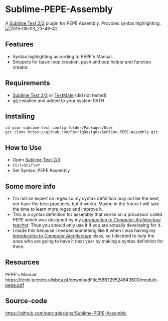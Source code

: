 Sublime-PEPE-Assembly
=====================
A [Sublime Text 2/3](http://www.sublimetext.com/) plugin for PEPE Assembly. Provides syntax highlighting.
![2015-08-03_23-46-42](https://cloud.githubusercontent.com/assets/3120671/9049453/013b9172-3a3a-11e5-9fb7-027fc054dc4b.png)

Features
--------
* Syntax highlighting according to PEPE's Manual.
* Snippets for basic loop creation, push and pop helper and function creator.

Requirements
------------
* [Sublime Text 2/3](http://www.sublimetext.com/) or [TextMate](https://macromates.com/) (did not tested)
* [git](https://git-scm.com/) installed and added to your system PATH

Installing
---------------

    cd your-sublime-text-config-folder/Packages/User
    git clone https://github.com/PatriqDesigns/Sublime-PEPE-Assembly.git


How to Use
----------
* Open [Sublime Text 2/3](http://www.sublimetext.com/)
* `Ctrl+Shift+P`
* Set Syntax: PEPE Assembly

Some more info
------------------
* I'm not an expert on regex so my syntax definition may not be the best, nor have the best practices, but it works. Maybe in the future I will take the time to learn more regex and improve it.
* This is a syntax definition for assembly that works on a processor called PEPE which was designed by my [_Introduction to Computer Architecture_](https://fenix.tecnico.ulisboa.pt/disciplinas/IAC317/2015-2016/1-semestre) [teacher](https://fenix.tecnico.ulisboa.pt/homepage/ist11899). Thus you should only use it if you are actually developing for it.
* I made this because I needed something like it when I was having my [ _Introduction to Computer Architecture_](https://fenix.tecnico.ulisboa.pt/disciplinas/IAC317/2015-2016/1-semestre) class, so I decided to help the ones who are going to have it next year by making a syntax definition for them.

Resources
---------
PEPE's Manual: https://fenix.tecnico.ulisboa.pt/downloadFile/566729524643600/modulo-pepe.pdf

Source-code
-----------
https://github.com/patriqdesigns/Sublime-PEPE-Assembly
